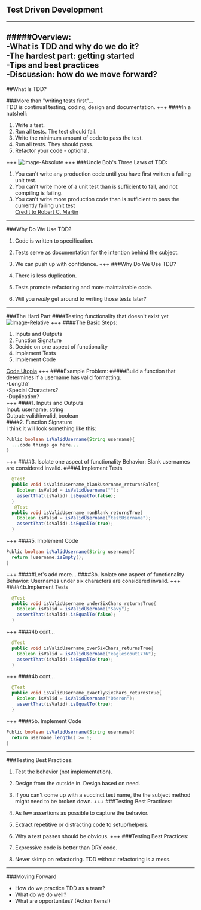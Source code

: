 ## Test Driven Development

---
#####Overview:<br>
-What is TDD and why do we do it?<br>
-The hardest part: getting started<br>
-Tips and best practices<br>
-Discussion: how do we move forward?
---
##What Is TDD?

###More than "writing tests first"...<br>
TDD is continual testing, coding, design and documentation.
+++
####In a nutshell:
  1. Write a test.
  2. Run all tests. The test should fail.
  3. Write the minimum amount of code to pass the test.
  4. Run all tests. They should pass.
  5. Refactor your code - optional.
  
+++
![Image-Absolute](https://s3.amazonaws.com/media-p.slid.es/uploads/jlopezmo/images/587930/tdd-circle-of-life.png)
+++
###Uncle Bob's Three Laws of TDD:<br>
1. You can't write any production code until you have first written a failing unit test.<br>
2. You can't write more of a unit test than is sufficient to fail, and not compiling is failing.<br>
3. You can't write more production code than is sufficient to pass the currently failing unit test<br>
[Credit to Robert C. Martin](http://programmer.97things.oreilly.com/wiki/index.php/Uncle_Bob)
---
###Why Do We Use TDD?
1. Code is written to specification.

2. Tests serve as documentation for the intention behind the subject.

3. We can push up with confidence.
+++
###Why Do We Use TDD?
4. There is less duplication.

5. Tests promote refactoring and more maintainable code.

6. Will you *really* get around to writing those tests later?
---
###The Hard Part
####Testing functionality that doesn't exist yet
![Image-Relative](http://media1.iterated-reality.com/2015/03/ChickenOrEgg.jpg)
+++
####The Basic Steps:
1. Inputs and Outputs
2. Function Signature
3. Decide on one aspect of functionality
4. Implement Tests
5. Implement Code

[Code Utopia](https://codeutopia.net/blog/2016/10/10/5-step-method-to-make-test-driven-development-and-unit-testing-easy/)
+++
####Example Problem:
#####Build a function that determines if a username has valid formatting.<br>
-Length?<br>
-Special Characters?<br>
-Duplication?<br>
+++
####1. Inputs and Outputs<br>
Input: username, string<br>
Output: valid/invalid, boolean<br>
####2. Function Signature<br>
I think it will look something like this:
```Java 
Public boolean isValidUsername(String username){
  ...code things go here...
}
```
+++
####3. Isolate one aspect of functionality
Behavior: Blank usernames are considered invalid.
####4.Implement Tests
```Java
  @Test
  public void isValidUsername_blankUsername_returnsFalse{
    Boolean isValid = isValidUsername("");
    assertThat(isValid).isEqualTo(false);
  }
   @Test
  public void isValidUsername_nonBlank_returnsTrue{
    Boolean isValid = isValidUsername("testUsername");
    assertThat(isValid).isEqualTo(true);
  }
```
+++
####5. Implement Code
```Java
Public boolean isValidUsername(String username){
  return !username.isEmpty();
}
```
+++
#####Let's add more...
####3b. Isolate one aspect of functionality<br>
Behavior: Usernames under six characters are considered invalid.
+++
####4b.Implement Tests
```Java
  @Test
  public void isValidUsername_underSixChars_returnsTrue{
    Boolean isValid = isValidUsername("Savy");
    assertThat(isValid).isEqualTo(false);
  }
```
+++
####4b cont...
```Java
  @Test
  public void isValidUsername_overSixChars_returnsTrue{
    Boolean isValid = isValidUsername("eaglescout1776");
    assertThat(isValid).isEqualTo(true);
  }
```
+++
####4b cont...
```Java
  @Test
  public void isValidUsername_exactlySixChars_returnsTrue{
    Boolean isValid = isValidUsername("Oberon");
    assertThat(isValid).isEqualTo(true);
  }
```
+++
####5b. Implement Code
```Java
Public boolean isValidUsername(String username){
  return username.length() >= 6;
}
```
---
###Testing Best Practices:
  1. Test the behavior (not implementation).
  
  2. Design from the outside in. Design based on need.
  
  3. If you can't come up with a succinct test name, the the subject method might need to be broken down.
+++
###Testing Best Practices:
  4. As few assertions as possible to capture the behavior.
  
  5. Extract repetitive or distracting code to setup/helpers.
  
  6. Why a test passes should be obvious.
+++
###Testing Best Practices:
  7. Expressive code is better than DRY code.
  
  8. Never skimp on refactoring. TDD without refactoring is a mess.
---
###Moving Forward
  - How do we practice TDD as a team?<br>
  - What do we do well?<br>
  - What are opportunites? (Action Items!)


